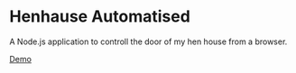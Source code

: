 # Henhause Automatised

A Node.js application to controll the door of my hen house from a browser.

[Demo](https://www.youtube.com/watch?v=NX5cy_nMhKs)